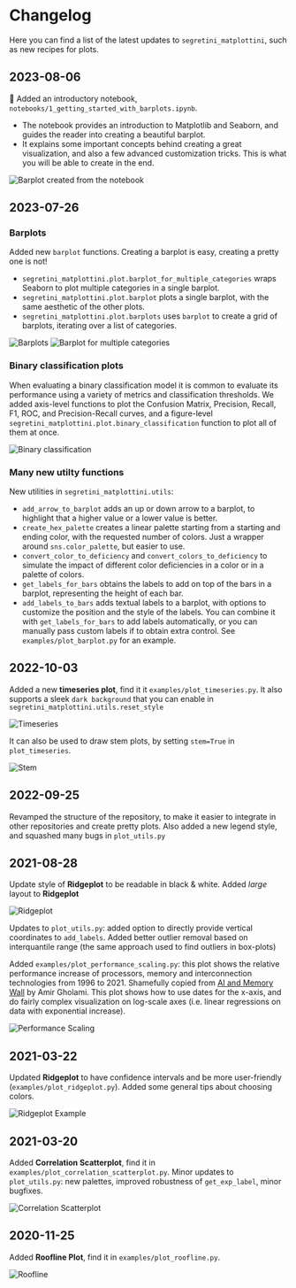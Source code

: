 
# Changelog

Here you can find a list of the latest updates to `segretini_matplottini`, such as new recipes for plots.

## 2023-08-06

🤯 Added an introductory notebook, `notebooks/1_getting_started_with_barplots.ipynb`.
* The notebook provides an introduction to Matplotlib and Seaborn, and guides the reader into creating a beautiful barplot.
* It explains some important concepts behind creating a great visualization, and also a few advanced customization tricks.
This is what you will be able to create in the end.

![Barplot created from the notebook](https://github.com/AlbertoParravicini/segretini-matplottini/blob/master/plots/notebooks/1_getting_started_with_barplots/our_amazing_barplot_v3.png)

## 2023-07-26

### Barplots 

Added new `barplot` functions. Creating a barplot is easy, creating a pretty one is not!
* `segretini_matplottini.plot.barplot_for_multiple_categories` wraps Seaborn to plot multiple categories in a single barplot.
* `segretini_matplottini.plot.barplot` plots a single barplot, with the same aesthetic of the other plots.
* `segretini_matplottini.plot.barplots` uses `barplot` to create a grid of barplots, iterating over a list of categories.

![Barplots](https://github.com/AlbertoParravicini/segretini-matplottini/blob/master/plots/barplots.png)
![Barplot for multiple categories](https://github.com/AlbertoParravicini/segretini-matplottini/blob/master/plots/barplot_for_multiple_categories.png)

### Binary classification plots

When evaluating a binary classification model it is common to evaluate its performance using a variety of metrics and classification thresholds. We added axis-level functions to plot the Confusion Matrix, Precision, Recall, F1, ROC, and Precision-Recall curves, and a figure-level `segretini_matplottini.plot.binary_classification` function to plot all of them at once.

![Binary classification](https://github.com/AlbertoParravicini/segretini-matplottini/blob/master/plots/binary_classification.png)

### Many new utilty functions

New utilities in `segretini_matplottini.utils`:
* `add_arrow_to_barplot` adds an up or down arrow to a barplot, to highlight that a higher value or a lower value is better.
* `create_hex_palette` creates a linear palette starting from a starting and ending color, with the requested number of colors. Just a wrapper around `sns.color_palette`, but easier to use.
* `convert_color_to_deficiency` and `convert_colors_to_deficiency` to simulate the impact of different color deficiencies in a color or in a palette of colors.
* `get_labels_for_bars` obtains the labels to add on top of the bars in a barplot, representing the height of each bar.
* `add_labels_to_bars` adds textual labels to a barplot, with options to customize the position and the style of the labels. You can combine it with `get_labels_for_bars` to add labels automatically, or you can manually pass custom labels if to obtain extra control. See `examples/plot_barplot.py` for an example.

## 2022-10-03

Added a new **timeseries plot**, find it it `examples/plot_timeseries.py`. It also supports a sleek `dark background` that you can enable in `segretini_matplottini.utils.reset_style`

![Timeseries](https://github.com/AlbertoParravicini/segretini-matplottini/blob/master/plots/timeseries.png)

It can also be used to draw stem plots, by setting `stem=True` in `plot_timeseries`.

![Stem](https://github.com/AlbertoParravicini/segretini-matplottini/blob/master/plots/stem.png)

## 2022-09-25

Revamped the structure of the repository, to make it easier to integrate in other repositories and create pretty plots. Also added a new legend style, and squashed many bugs in `plot_utils.py`

## 2021-08-28

Update style of **Ridgeplot** to be readable in black & white. Added *large* layout to **Ridgeplot**

![Ridgeplot](https://github.com/AlbertoParravicini/segretini-matplottini/blob/master/plots/ridgeplot_large.png)

Updates to `plot_utils.py`: added option to directly provide vertical coordinates to `add_labels`. Added better outlier removal based on interquantile range (the same approach used to find outliers in box-plots)

Added `examples/plot_performance_scaling.py`: this plot shows the relative performance increase of processors, memory and interconnection technologies from 1996 to 2021. 
Shamefully copied from [AI and Memory Wall](https://medium.com/riselab/ai-and-memory-wall-2cb4265cb0b8) by Amir Gholami.
This plot shows how to use dates for the x-axis, and do fairly complex visualization on log-scale axes (i.e. linear regressions on data with exponential increase).

![Performance Scaling](https://github.com/AlbertoParravicini/segretini-matplottini/blob/master/plots/performance_scaling.png)

## 2021-03-22

Updated **Ridgeplot** to have confidence intervals and be more user-friendly (`examples/plot_ridgeplot.py`). Added some general tips about choosing colors.

![Ridgeplot Example](https://github.com/AlbertoParravicini/segretini-matplottini/blob/master/plots/ridgeplot_compact.png)

## 2021-03-20

Added **Correlation Scatterplot**, find it in `examples/plot_correlation_scatterplot.py`.
Minor updates to `plot_utils.py`: new palettes, improved robustness of `get_exp_label`, minor bugfixes.

![Correlation Scatterplot](https://github.com/AlbertoParravicini/segretini-matplottini/blob/master/plots/correlation_scatterplot.png)

## 2020-11-25

Added **Roofline Plot**, find it in `examples/plot_roofline.py`.

![Roofline](https://github.com/AlbertoParravicini/segretini-matplottini/blob/master/plots/roofline_double.png)

